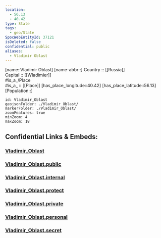 ```yaml
---
location:
  - 56.13
  - 40.42
type: State
tags:
  - geo/State
SpocWebEntityId: 37121
isDeleted: false
confidential: public
aliases:
  - Vladimir Oblast
---
```

[name::Vladimir Oblast] 
[name-abbr::] 
Country :: [[Russia]]  
Capital :: [[Wladimier]]  
#is_a_/Place  
#is_a_ :: [[Place]] 
[has_place_longitude::40.42] 
[has_place_latitude::56.13] 
[Population::] 



```leaflet
id: Vladimir_Oblast
geojsonFolder: ./Vladimir_Oblast/
markerFolder: ./Vladimir_Oblast/
zoomFeatures: true 
minZoom: 4 
maxZoom: 18
```


## Confidential Links & Embeds: 

### [Vladimir_Oblast](/_Standards/Earth/Continent/Europe/Europe~East/Russia/Russia~Central/Vladimir_Oblast.md) 

### [Vladimir_Oblast.public](/_public/Earth/Continent/Europe/Europe~East/Russia/Russia~Central/Vladimir_Oblast.public.md) 

### [Vladimir_Oblast.internal](/_internal/Earth/Continent/Europe/Europe~East/Russia/Russia~Central/Vladimir_Oblast.internal.md) 

### [Vladimir_Oblast.protect](/_protect/Earth/Continent/Europe/Europe~East/Russia/Russia~Central/Vladimir_Oblast.protect.md) 

### [Vladimir_Oblast.private](/_private/Earth/Continent/Europe/Europe~East/Russia/Russia~Central/Vladimir_Oblast.private.md) 

### [Vladimir_Oblast.personal](/_personal/Earth/Continent/Europe/Europe~East/Russia/Russia~Central/Vladimir_Oblast.personal.md) 

### [Vladimir_Oblast.secret](/_secret/Earth/Continent/Europe/Europe~East/Russia/Russia~Central/Vladimir_Oblast.secret.md)

